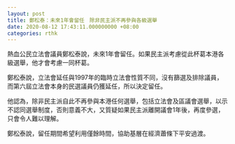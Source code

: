```yaml
---
layout: post
title: 鄭松泰：未來1年會留任　除非民主派不再參與各級選舉
date: 2020-08-12 17:43:11.000000000 +08:00
categories: rthk
---
```


熱血公民立法會議員鄭松泰說，未來1年會留任。如果民主派考慮從此杯葛本港各級選舉，他才會考慮一同杯葛。

鄭松泰說，立法會延任與1997年的臨時立法會性質不同，沒有篩選及排除議員，而第六屆立法會本身的民選議員仍獲延任，所以決定留任。

他認為，除非民主派自此不再參與本港任何選舉，包括立法會及區議會選舉，以示不認同選舉制度，否則意義不大，又質疑如果民主派離開議會1年後，再度參選，只會令人難以理解。

鄭松泰說，留任期間希望利用僅餘時間，協助基層在經濟蕭條下平安過渡。
